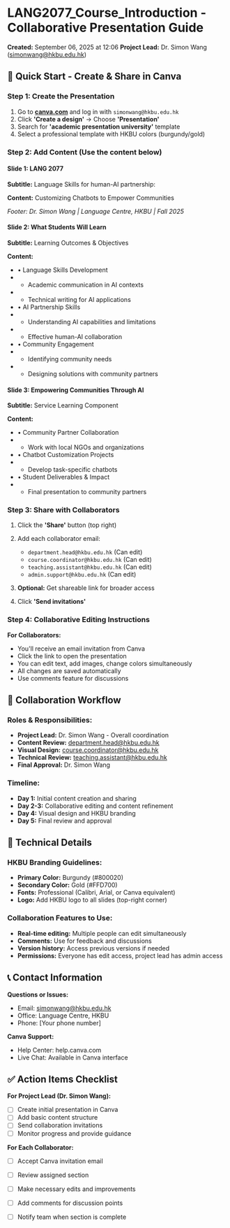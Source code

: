 # LANG2077_Course_Introduction - Collaborative Presentation Guide

**Created:** September 06, 2025 at 12:06
**Project Lead:** Dr. Simon Wang (simonwang@hkbu.edu.hk)

## 🚀 Quick Start - Create & Share in Canva

### Step 1: Create the Presentation
1. Go to **[canva.com](https://www.canva.com)** and log in with `simonwang@hkbu.edu.hk`
2. Click **'Create a design'** → Choose **'Presentation'**
3. Search for **'academic presentation university'** template
4. Select a professional template with HKBU colors (burgundy/gold)

### Step 2: Add Content (Use the content below)

#### Slide 1: LANG 2077
**Subtitle:** Language Skills for human-AI partnership:

**Content:** Customizing Chatbots to Empower Communities

*Footer: Dr. Simon Wang | Language Centre, HKBU | Fall 2025*


#### Slide 2: What Students Will Learn
**Subtitle:** Learning Outcomes & Objectives

**Content:**
- • Language Skills Development
- - Academic communication in AI contexts
- - Technical writing for AI applications
- • AI Partnership Skills
- - Understanding AI capabilities and limitations
- - Effective human-AI collaboration
- • Community Engagement
- - Identifying community needs
- - Designing solutions with community partners


#### Slide 3: Empowering Communities Through AI
**Subtitle:** Service Learning Component

**Content:**
- • Community Partner Collaboration
- - Work with local NGOs and organizations
- • Chatbot Customization Projects
- - Develop task-specific chatbots
- • Student Deliverables & Impact
- - Final presentation to community partners

### Step 3: Share with Collaborators
1. Click the **'Share'** button (top right)
2. Add each collaborator email:
   - `department.head@hkbu.edu.hk` (Can edit)
   - `course.coordinator@hkbu.edu.hk` (Can edit)
   - `teaching.assistant@hkbu.edu.hk` (Can edit)
   - `admin.support@hkbu.edu.hk` (Can edit)

3. **Optional:** Get shareable link for broader access
4. Click **'Send invitations'**

### Step 4: Collaborative Editing Instructions
**For Collaborators:**
- You'll receive an email invitation from Canva
- Click the link to open the presentation
- You can edit text, add images, change colors simultaneously
- All changes are saved automatically
- Use comments feature for discussions

## 👥 Collaboration Workflow

### Roles & Responsibilities:
- **Project Lead:** Dr. Simon Wang - Overall coordination
- **Content Review:** department.head@hkbu.edu.hk
- **Visual Design:** course.coordinator@hkbu.edu.hk
- **Technical Review:** teaching.assistant@hkbu.edu.hk
- **Final Approval:** Dr. Simon Wang

### Timeline:
- **Day 1:** Initial content creation and sharing
- **Day 2-3:** Collaborative editing and content refinement
- **Day 4:** Visual design and HKBU branding
- **Day 5:** Final review and approval

## 🔧 Technical Details

### HKBU Branding Guidelines:
- **Primary Color:** Burgundy (#800020)
- **Secondary Color:** Gold (#FFD700)
- **Fonts:** Professional (Calibri, Arial, or Canva equivalent)
- **Logo:** Add HKBU logo to all slides (top-right corner)

### Collaboration Features to Use:
- **Real-time editing:** Multiple people can edit simultaneously
- **Comments:** Use for feedback and discussions
- **Version history:** Access previous versions if needed
- **Permissions:** Everyone has edit access, project lead has admin access

## 📞 Contact Information

**Questions or Issues:**
- Email: simonwang@hkbu.edu.hk
- Office: Language Centre, HKBU
- Phone: [Your phone number]

**Canva Support:**
- Help Center: help.canva.com
- Live Chat: Available in Canva interface

## ✅ Action Items Checklist

**For Project Lead (Dr. Simon Wang):**
- [ ] Create initial presentation in Canva
- [ ] Add basic content structure
- [ ] Send collaboration invitations
- [ ] Monitor progress and provide guidance

**For Each Collaborator:**
- [ ] Accept Canva invitation email
- [ ] Review assigned section
- [ ] Make necessary edits and improvements
- [ ] Add comments for discussion points
- [ ] Notify team when section is complete


